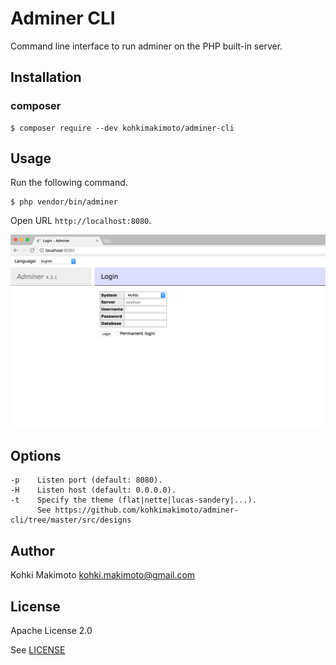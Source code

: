 # Adminer CLI

Command line interface to run adminer on the PHP built-in server.

## Installation

### composer

```
$ composer require --dev kohkimakimoto/adminer-cli
```

## Usage

Run the following command.

```
$ php vendor/bin/adminer
```

Open URL `http://localhost:8080`.

![screen.png](https://raw.githubusercontent.com/kohkimakimoto/adminer-cli/master/screen.png)

## Options

```
-p    Listen port (default: 8080).
-H    Listen host (default: 0.0.0.0).
-t    Specify the theme (flat|nette|lucas-sandery|...).
      See https://github.com/kohkimakimoto/adminer-cli/tree/master/src/designs
```

## Author 

Kohki Makimoto <kohki.makimoto@gmail.com>

## License

Apache License 2.0

See [LICENSE](./LICENSE)


